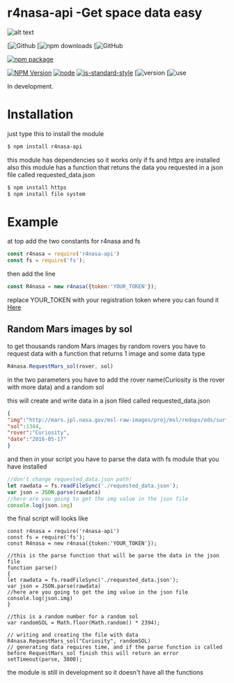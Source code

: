 

# r4nasa-api -Get space data easy
![alt text](http://r4yan.ga/r4nasa-api.png)

[![Github](https://img.shields.io/badge/GITHUB-link--Repository-blue.svg?logo=github&link=https://github.com/R4yGM/r4nasa-api&style=for-the-badge)
[![npm downloads](https://img.shields.io/npm/dt/r4nasa-api.svg?color=blue&logo=R4y&logoColor=blue&style=popout)
[![GitHub](https://img.shields.io/github/stars/R4yGM/r4nasa-api.svg?style=social)

[![npm package](https://nodei.co/npm/r4nasa-api.png?downloads=true&downloadRank=true&stars=true)](https://nodei.co/npm/r4nasa-api/)


[![NPM Version](https://img.shields.io/npm/v/r4nasa-api.svg?style=flat-square)](https://www.npmjs.com/package/r4nasa-api)
[![node](https://img.shields.io/node/v/telegraf.svg?style=flat-square)](https://www.npmjs.com/package/r4nasa-api)
[![js-standard-style](https://img.shields.io/badge/code%20style-standard-brightgreen.svg?style=flat-square)](http://standardjs.com/)
[![version](https://img.shields.io/badge/r4nasa--api-v1.0.4-blue.svg)
[![use](https://img.shields.io/badge/dependencies-https-important.svg)


In development.

# Installation
just type this to install the module
```bash
$ npm install r4nasa-api
```
this module has dependencies so it works only if fs and https are installed also this module has a function that retuns the data you requested in a json file called requested_data.json
```bash
$ npm install https
$ npm install file system
```
# Example
at top add the two constants for r4nasa and fs
```JavaScript
const r4nasa = require('r4nasa-api')
const fs = require('fs');
```
then add the line
```JavaScript
const R4nasa = new r4nasa({token:'YOUR_TOKEN'});
```
replace YOUR_TOKEN with your registration token where you can found it [Here](https://api.nasa.gov/index.html#apply-for-an-api-key)

## Random Mars images by sol
  to get thousands random Mars images by random rovers you have to request data with a function that returns 1 image and some data type
  ```JavaScript
R4nasa.RequestMars_sol(rover, sol)
```
in the two parameters you have to add the rover name(Curiosity is the rover with more data) and a random sol


this will create and write data in a json filed called requested_data.json
  ```Json
{
"img":"http://mars.jpl.nasa.gov/msl-raw-images/proj/msl/redops/ods/surface/sol/01344/opgs/edr/fcam/FRB_516810721EDR_F0541238FHAZ00304M_.JPG",
"sol":1344,
"rover":"Curiosity",
"date":"2016-05-17"
}
```
and then in your script you have to parse the data with fs module that you have installed

  ```JavaScript
  //don't change requested_data.json path!
let rawdata = fs.readFileSync('./requested_data.json');  
var json = JSON.parse(rawdata)
//here are you going to get the img value in the json file 
console.log(json.img)
```
the final script will looks like
```
const r4nasa = require('r4nasa-api')
const fs = require('fs');
const R4nasa = new r4nasa({token:'YOUR_TOKEN'});

//this is the parse function that will be parse the data in the json file
function parse()
{
let rawdata = fs.readFileSync('./requested_data.json');  
var json = JSON.parse(rawdata)
//here are you going to get the img value in the json file
console.log(json.img)
}

//this is a random number for a random sol
var randomSOL = Math.floor(Math.random() * 2394);

// writing and creating the file with data
R4nasa.RequestMars_sol("Curiosity", randomSOL)
// generating data requires time, and if the parse function is called before RequestMars_sol finish this will return an error 
setTimeout(parse, 3800);

```
the module is still in development so it doesn't have all the functions


